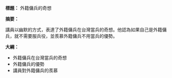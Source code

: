**標題：** 外籍傭兵的奇想

**摘要：**

講員以幽默的方式，表達了外籍傭兵在台灣當兵的奇想。他認為如果自己是外籍傭兵，就不需要服兵役，並羨慕外籍傭兵不用當兵的優勢。

**大綱：**

* 外籍傭兵在台灣當兵的奇想
* 外籍傭兵的優勢
* 講員對外籍傭兵的羨慕